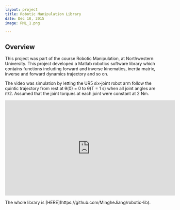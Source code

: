 ```yaml
---
layout: project
title: Robotic Manipulation Library
date: Dec 10, 2015
image: RML_1.png

---
```


## Overview

This project was part of the course Robotic Manipulation, at Northwestern University. This project developed a Matlab robotics software library which contains functions including forward and inverse kinematics, inertia matrix, inverse and forward dynamics trajectory and so on.

The video was simulation by letting the UR5 six-joint robot arm follow the quintic trajectory from rest at θ(0) = 0 to θ(T = 1 s) when all joint angles are π/2. Assumed that the joint torques at each joint were constant at 2 Nm.

<p align="center">
<iframe width="560" height="315" src="https://www.youtube.com/embed/XSSy_S7JEZ4" frameborder="0" allowfullscreen></iframe>
</p>
The whole library is [HERE](https://github.com/MingheJiang/robotic-lib).
